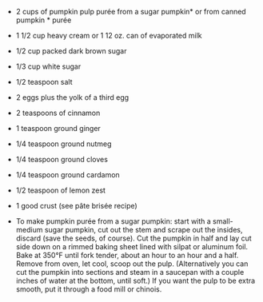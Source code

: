 * 2 cups of pumpkin pulp purée from a sugar pumpkin* or from canned pumpkin * purée
* 1 1/2 cup heavy cream or 1 12 oz. can of evaporated milk
* 1/2 cup packed dark brown sugar
* 1/3 cup white sugar
* 1/2 teaspoon salt
* 2 eggs plus the yolk of a third egg
* 2 teaspoons of cinnamon
* 1 teaspoon ground ginger
* 1/4 teaspoon ground nutmeg
* 1/4 teaspoon ground cloves
* 1/4 teaspoon ground cardamon
* 1/2 teaspoon of lemon zest
* 1 good crust (see pâte brisée recipe)

* To make pumpkin purée from a sugar pumpkin: start with a small-medium sugar pumpkin, cut out the stem and scrape out the insides, discard (save the seeds, of course). Cut the pumpkin in half and lay cut side down on a rimmed baking sheet lined with silpat or aluminum foil. Bake at 350°F until fork tender, about an hour to an hour and a half. Remove from oven, let cool, scoop out the pulp. (Alternatively you can cut the pumpkin into sections and steam in a saucepan with a couple inches of water at the bottom, until soft.) If you want the pulp to be extra smooth, put it through a food mill or chinois.
